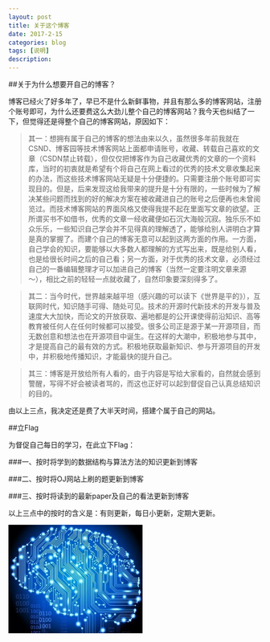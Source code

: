 ```yaml
---
layout: post
title: 关于这个博客
date: 2017-2-15
categories: blog
tags: [说明]
description: 
---
```


##关于为什么想要开自己的博客？

博客已经火了好多年了，早已不是什么新鲜事物，并且有那么多的博客网站，注册个账号即可，为什么还要费这么大劲儿整个自己的博客网站？我今天也纠结了一下，但觉得还是得整个自己的博客网站，原因如下：

>其一：想拥有属于自己的博客的想法由来以久，虽然很多年前我就在CSND、博客园等技术博客网站上面都申请账号，收藏、转载自己喜欢的文章（CSDN禁止转载），但仅仅把博客作为自己收藏优秀的文章的一个资料库，当时的初衷就是希望有个将自己在网上看过的优秀的技术文章收集起来的办法，而这些技术博客网站无疑是十分便捷的。只需要注册个账号即可实现目的。但是，后来发现这给我带来的提升是十分有限的，一些时候为了解决某些问题而找到的好的解决方案在被收藏进自己的账号之后便再也未曾阅览过。而技术博客网站的界面风格又使得我提不起在里面写文章的欲望。正所谓买书不如借书，优秀的文章一经收藏便如石沉大海般沉寂。独乐乐不如众乐乐，一些知识自己学会并不见得真的理解透了，能够给别人讲明白才算是真的掌握了。而建个自己的博客无意可以起到这两方面的作用。一方面，自己学会的知识，要能够以大多数人都理解的方式写出来，既是给别人看，也是给很长时间之后的自己看；另一方面，对于优秀的技术文章，必须经过自己的一番编辑整理才可以加进自己的博客（当然一定要注明文章来源～），相比之前的轻轻一点就收藏了，自然印象要深刻得多了。

>其二：当今时代，世界越来越平坦（感兴趣的可以读下《世界是平的》），互联网时代，知识随手可得、随处可见。技术的开源时代新技术的开发与普及速度大大加快，而论文的开放获取、遍地都是的公开课使得前沿知识、高等教育被任何人在任何时候都可以接受。很多公司正是源于某一开源项目，而无数创意和想法也在开源项目中诞生。在这样的大潮中，积极地参与其中，才是提高自己的最有效的方式。积极地获取最新知识、参与开源项目的开发中，并积极地传播知识，才能最快的提升自己。

>其三：博客是开放给所有人看的，由于内容是写给大家看的，自然就会感到警醒，写得不好会被读者骂的，而这也正好可以起到督促自己认真总结知识的目的。

由以上三点，我决定还是费了大半天时间，搭建个属于自己的网站。

##立Flag

为督促自己每日的学习，在此立下Flag：

###一、按时将学到的数据结构与算法方法的知识更新到博客

###二、按时将OJ网站上刷的题更新到博客

###三、按时将读到的最新paper及自己的看法更新到博客

以上三点中的按时的含义是：有则更新，每日小更新，定期大更新。



![](https://raw.githubusercontent.com/AlbertLZG/AlbertLZG.github.io/master/img/blog_logo.png)













